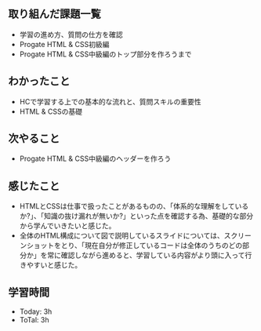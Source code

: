 ## 取り組んだ課題一覧
- 学習の進め方、質問の仕方を確認
- Progate HTML & CSS初級編
- Progate HTML & CSS中級編のトップ部分を作ろうまで
## わかったこと
- HCで学習する上での基本的な流れと、質問スキルの重要性
- HTML & CSSの基礎
## 次やること
- Progate HTML & CSS中級編のヘッダーを作ろう
## 感じたこと
- HTMLとCSSは仕事で扱ったことがあるものの、「体系的な理解をしているか?」、「知識の抜け漏れが無いか?」といった点を確認する為、基礎的な部分から学んでいきたいと感じた。
- 全体のHTML構成について図で説明しているスライドについては、スクリーンショットをとり、「現在自分が修正しているコードは全体のうちのどの部分か」を常に確認しながら進めると、学習している内容がより頭に入って行きやすいと感じた。
## 学習時間
- Today: 3h
- ToTal: 3h
